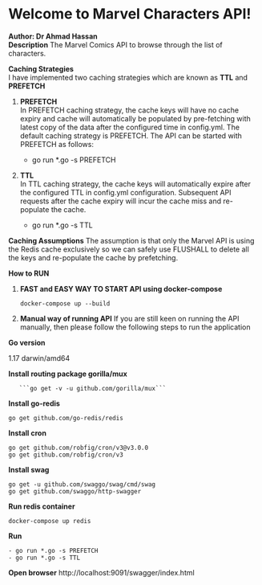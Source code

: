 
# Welcome to Marvel Characters API!    
 **Author: Dr Ahmad Hassan**      
 **Description** The Marvel Comics API to browse through the list of characters.      
      
  **Caching Strategies**    
 I have implemented two caching strategies which are known as **TTL** and **PREFETCH**    
      
 1. **PREFETCH**     
 In PREFETCH caching strategy, the cache keys will have no cache expiry and cache will automatically be populated by pre-fetching with latest copy of the data after the configured time in config.yml. The default caching strategy is PREFETCH. The API can be started with PREFETCH as follows:    
    - go run *.go -s PREFETCH    
    
 2. **TTL**    
 In TTL caching strategy, the cache keys will automatically expire after the configured TTL in config.yml configuration. Subsequent API requests after the cache expiry will incur the cache miss and re-populate the cache.    
    - go run *.go -s TTL    
    
**Caching Assumptions** The assumption is that only the Marvel API is using the Redis cache exclusively so we can safely use FLUSHALL to delete all the keys and re-populate the cache by prefetching.    
   
 **How to RUN**  
 1. **FAST and EASY WAY TO START API using docker-compose**  
  
	  ```docker-compose up --build```  
	  
  2. **Manual way of running API** If you are still keen on running the API manually, then please follow the following steps to run the application    
    
   **Go version**    
     
 1.17 darwin/amd64      
         
   **Install routing package gorilla/mux** 
   
	   ```go get -v -u github.com/gorilla/mux```      
         
   **Install go-redis** 
   
   ```go get github.com/go-redis/redis ```     
         
   **Install cron**   
 ```
 go get github.com/robfig/cron/v3@v3.0.0  
go get github.com/robfig/cron/v3
``` 
  
  **Install swag**  
  ```  
 go get -u github.com/swaggo/swag/cmd/swag   
 go get github.com/swaggo/http-swagger      
   ```  
  **Run redis container**  
  ```  
 docker-compose up redis  
 ```
  **Run**   
  
    - go run *.go -s PREFETCH       
    - go run *.go -s TTL  
 

**Open browser**
 http://localhost:9091/swagger/index.html